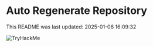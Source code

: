 # Auto Regenerate Repository

This README was last updated: 2025-01-06 16:09:32

 ![TryHackMe](https://tryhackme.com/badge/533634)